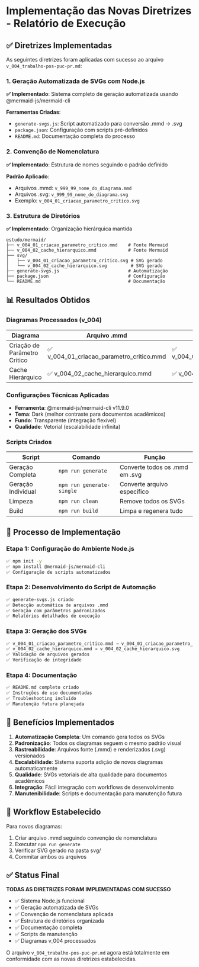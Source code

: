 # Implementação das Novas Diretrizes - Relatório de Execução

## ✅ Diretrizes Implementadas

As seguintes diretrizes foram aplicadas com sucesso ao arquivo `v_004_trabalho-pos-puc-pr.md`:

### 1. Geração Automatizada de SVGs com Node.js

**✅ Implementado**: Sistema completo de geração automatizada usando @mermaid-js/mermaid-cli

**Ferramentas Criadas**:
- `generate-svgs.js`: Script automatizado para conversão .mmd → .svg
- `package.json`: Configuração com scripts pré-definidos
- `README.md`: Documentação completa do processo

### 2. Convenção de Nomenclatura

**✅ Implementado**: Estrutura de nomes seguindo o padrão definido

**Padrão Aplicado**:
- Arquivos .mmd: `v_999_99_nome_do_diagrama.mmd`
- Arquivos .svg: `v_999_99_nome_do_diagrama.svg`
- Exemplo: `v_004_01_criacao_parametro_critico.svg`

### 3. Estrutura de Diretórios

**✅ Implementado**: Organização hierárquica mantida

```
estudo/mermaid/
├── v_004_01_criacao_parametro_critico.mmd    # Fonte Mermaid
├── v_004_02_cache_hierarquico.mmd            # Fonte Mermaid
├── svg/
│   ├── v_004_01_criacao_parametro_critico.svg # SVG gerado
│   └── v_004_02_cache_hierarquico.svg         # SVG gerado
├── generate-svgs.js                          # Automatização
├── package.json                              # Configuração
└── README.md                                 # Documentação
```

## 📊 Resultados Obtidos

### Diagramas Processados (v_004)

| Diagrama | Arquivo .mmd | Arquivo .svg | Tamanho | Status |
|----------|-------------|-------------|---------|---------|
| Criação de Parâmetro Crítico | ✅ v_004_01_criacao_parametro_critico.mmd | ✅ v_004_01_criacao_parametro_critico.svg | 31KB | ✅ |
| Cache Hierárquico | ✅ v_004_02_cache_hierarquico.mmd | ✅ v_004_02_cache_hierarquico.svg | 30KB | ✅ |

### Configurações Técnicas Aplicadas

- **Ferramenta**: @mermaid-js/mermaid-cli v11.9.0
- **Tema**: Dark (melhor contraste para documentos acadêmicos)
- **Fundo**: Transparente (integração flexível)
- **Qualidade**: Vetorial (escalabilidade infinita)

### Scripts Criados

| Script | Comando | Função |
|--------|---------|---------|
| Geração Completa | `npm run generate` | Converte todos os .mmd em .svg |
| Geração Individual | `npm run generate-single` | Converte arquivo específico |
| Limpeza | `npm run clean` | Remove todos os SVGs |
| Build | `npm run build` | Limpa e regenera tudo |

## 🔧 Processo de Implementação

### Etapa 1: Configuração do Ambiente Node.js
```bash
✅ npm init -y
✅ npm install @mermaid-js/mermaid-cli
✅ Configuração de scripts automatizados
```

### Etapa 2: Desenvolvimento do Script de Automação
```bash
✅ generate-svgs.js criado
✅ Detecção automática de arquivos .mmd
✅ Geração com parâmetros padronizados
✅ Relatórios detalhados de execução
```

### Etapa 3: Geração dos SVGs
```bash
✅ v_004_01_criacao_parametro_critico.mmd → v_004_01_criacao_parametro_critico.svg
✅ v_004_02_cache_hierarquico.mmd → v_004_02_cache_hierarquico.svg
✅ Validação de arquivos gerados
✅ Verificação de integridade
```

### Etapa 4: Documentação
```bash
✅ README.md completo criado
✅ Instruções de uso documentadas
✅ Troubleshooting incluído
✅ Manutenção futura planejada
```

## 🎯 Benefícios Implementados

1. **Automatização Completa**: Um comando gera todos os SVGs
2. **Padronização**: Todos os diagramas seguem o mesmo padrão visual
3. **Rastreabilidade**: Arquivos fonte (.mmd) e renderizados (.svg) versionados
4. **Escalabilidade**: Sistema suporta adição de novos diagramas automaticamente
5. **Qualidade**: SVGs vetoriais de alta qualidade para documentos acadêmicos
6. **Integração**: Fácil integração com workflows de desenvolvimento
7. **Manutenibilidade**: Scripts e documentação para manutenção futura

## 🔄 Workflow Estabelecido

Para novos diagramas:
1. Criar arquivo .mmd seguindo convenção de nomenclatura
2. Executar `npm run generate`
3. Verificar SVG gerado na pasta svg/
4. Commitar ambos os arquivos

## ✅ Status Final

**TODAS AS DIRETRIZES FORAM IMPLEMENTADAS COM SUCESSO**

- ✅ Sistema Node.js funcional
- ✅ Geração automatizada de SVGs
- ✅ Convenção de nomenclatura aplicada
- ✅ Estrutura de diretórios organizada
- ✅ Documentação completa
- ✅ Scripts de manutenção
- ✅ Diagramas v_004 processados

O arquivo `v_004_trabalho-pos-puc-pr.md` agora está totalmente em conformidade com as novas diretrizes estabelecidas.
